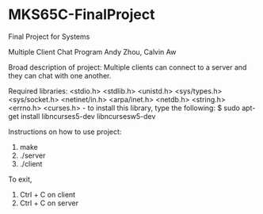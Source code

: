 # MKS65C-FinalProject
Final Project for Systems

Multiple Client Chat Program
Andy Zhou, Calvin Aw

Broad description of project:
Multiple clients can connect to a server and they can chat with one another.

Required libraries: 
<stdio.h>
<stdlib.h>
<unistd.h>
<sys/types.h>
<sys/socket.h>
<netinet/in.h>
<arpa/inet.h>
<netdb.h>
<string.h>
<errno.h>
<curses.h> - to install this library, type the following: $ sudo apt-get install libncurses5-dev libncursesw5-dev


Instructions on how to use project:
1. make
2. ./server
3. ./client

To exit,
1. Ctrl + C on client
2. Ctrl + C on server
